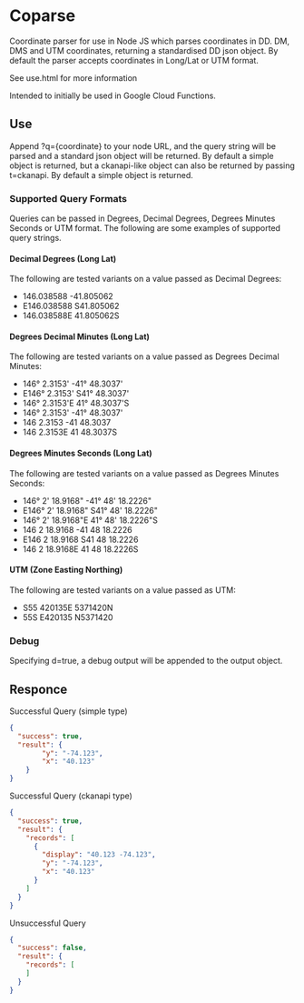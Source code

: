 # Coparse

Coordinate parser for use in Node JS which parses coordinates in DD. DM, DMS and UTM coordinates, returning a standardised DD json object. By default the parser accepts coordinates in Long/Lat or UTM format.

See use.html for more information

Intended to initially be used in Google Cloud Functions.

## Use

Append ?q={coordinate} to your node URL, and the query string will be parsed and a standard json object will be returned. By default a simple object is returned, but a ckanapi-like object can also be returned by passing t=ckanapi. By default a simple object is returned.

### Supported Query Formats
Queries can be passed in Degrees, Decimal Degrees, Degrees Minutes Seconds or UTM format. The following are some examples of supported query strings.

#### Decimal Degrees (Long Lat)

The following are tested variants on a value passed as Decimal Degrees:

 * 146.038588 -41.805062
 * E146.038588 S41.805062
 * 146.038588E 41.805062S

#### Degrees Decimal Minutes (Long Lat)

The following are tested variants on a value passed as Degrees Decimal Minutes:

 * 146° 2.3153' -41° 48.3037'
 * E146° 2.3153' S41° 48.3037'
 * 146° 2.3153'E 41° 48.3037'S
 * 146° 2.3153' -41° 48.3037'
 * 146 2.3153 -41 48.3037
 * 146 2.3153E 41 48.3037S

#### Degrees Minutes Seconds (Long Lat)

The following are tested variants on a value passed as Degrees Minutes Seconds:

 * 146° 2' 18.9168" -41° 48' 18.2226"
 * E146° 2' 18.9168" S41° 48' 18.2226"
 * 146° 2' 18.9168"E 41° 48' 18.2226"S
 * 146 2 18.9168 -41 48 18.2226
 * E146 2 18.9168 S41 48 18.2226
 * 146 2 18.9168E 41 48 18.2226S

#### UTM (Zone Easting Northing)

The following are tested variants on a value passed as UTM:

 * S55 420135E 5371420N
 * 55S E420135 N5371420

### Debug
Specifying d=true, a debug output will be appended to the output object.

## Responce

Successful Query (simple type)

```json
{
  "success": true,
  "result": {
        "y": "-74.123",
        "x": "40.123"
    }
}
```

Successful Query (ckanapi type)

```json
{
  "success": true,
  "result": {
    "records": [
      {
        "display": "40.123 -74.123",
        "y": "-74.123",
        "x": "40.123"
      }
    ]
  }
}
```

Unsuccessful Query

```json
{
  "success": false,
  "result": {
    "records": [
    ]
  }
}
```
